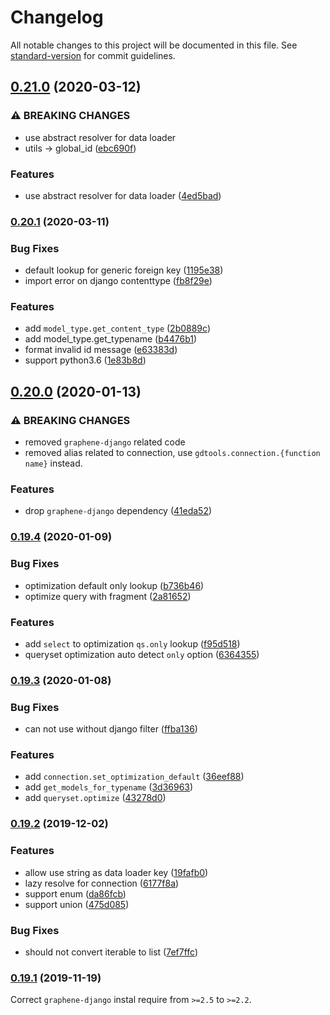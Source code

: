 # Changelog

All notable changes to this project will be documented in this file. See [standard-version](https://github.com/conventional-changelog/standard-version) for commit guidelines.

## [0.21.0](http://git.zhouxuan.site:10022/Nate/graphene-django-tools/compare/v0.20.1...v0.21.0) (2020-03-12)

### ⚠ BREAKING CHANGES

- use abstract resolver for data loader
- utils -> global_id ([ebc690f](http://git.zhouxuan.site:10022/Nate/graphene-django-tools/commit/ebc690f))

### Features

- use abstract resolver for data loader ([4ed5bad](http://git.zhouxuan.site:10022/Nate/graphene-django-tools/commit/4ed5bad))

### [0.20.1](http://git.zhouxuan.site:10022/Nate/graphene-django-tools/compare/v0.20.0...v0.20.1) (2020-03-11)

### Bug Fixes

- default lookup for generic foreign key ([1195e38](http://git.zhouxuan.site:10022/Nate/graphene-django-tools/commit/1195e38))
- import error on django contenttype ([fb8f29e](http://git.zhouxuan.site:10022/Nate/graphene-django-tools/commit/fb8f29e))

### Features

- add `model_type.get_content_type` ([2b0889c](http://git.zhouxuan.site:10022/Nate/graphene-django-tools/commit/2b0889c))
- add model_type.get_typename ([b4476b1](http://git.zhouxuan.site:10022/Nate/graphene-django-tools/commit/b4476b1))
- format invalid id message ([e63383d](http://git.zhouxuan.site:10022/Nate/graphene-django-tools/commit/e63383d))
- support python3.6 ([1e83b8d](http://git.zhouxuan.site:10022/Nate/graphene-django-tools/commit/1e83b8d))

## [0.20.0](https://github.com/NateScarlet/graphene-django-tools/compare/v0.19.4...v0.20.0) (2020-01-13)

### ⚠ BREAKING CHANGES

- removed `graphene-django` related code
- removed alias related to connection,
  use `gdtools.connection.{function name}` instead.

### Features

- drop `graphene-django` dependency ([41eda52](https://github.com/NateScarlet/graphene-django-tools/commit/41eda52))

### [0.19.4](https://github.com/NateScarlet/graphene-django-tools/compare/v0.19.3...v0.19.4) (2020-01-09)

### Bug Fixes

- optimization default only lookup ([b736b46](https://github.com/NateScarlet/graphene-django-tools/commit/b736b46))
- optimize query with fragment ([2a81652](https://github.com/NateScarlet/graphene-django-tools/commit/2a81652))

### Features

- add `select` to optimization `qs.only` lookup ([f95d518](https://github.com/NateScarlet/graphene-django-tools/commit/f95d518))
- queryset optimization auto detect `only` option ([6364355](https://github.com/NateScarlet/graphene-django-tools/commit/6364355))

### [0.19.3](https://github.com/NateScarlet/graphene-django-tools/compare/v0.19.2...v0.19.3) (2020-01-08)

### Bug Fixes

- can not use without django filter ([ffba136](https://github.com/NateScarlet/graphene-django-tools/commit/ffba136))

### Features

- add `connection.set_optimization_default` ([36eef88](https://github.com/NateScarlet/graphene-django-tools/commit/36eef88))
- add `get_models_for_typename` ([3d36963](https://github.com/NateScarlet/graphene-django-tools/commit/3d36963))
- add `queryset.optimize` ([43278d0](https://github.com/NateScarlet/graphene-django-tools/commit/43278d0))

### [0.19.2](https://github.com/NateScarlet/graphene-django-tools/compare/v0.19.1...v0.19.2) (2019-12-02)

### Features

- allow use string as data loader key ([19fafb0](https://github.com/NateScarlet/graphene-django-tools/commit/19fafb0f84c9388fc8fc13e0f01f4f4a81e72361))
- lazy resolve for connection ([6177f8a](https://github.com/NateScarlet/graphene-django-tools/commit/6177f8ad5e67dd5893eb5d58487a4d5ce958e4a4))
- support enum ([da86fcb](https://github.com/NateScarlet/graphene-django-tools/commit/da86fcb2b0ee725bf8612a73468149d2cab1df03))
- support union ([475d085](https://github.com/NateScarlet/graphene-django-tools/commit/475d085b05312063b5ff5448010ea2f5b86a1ee3))

### Bug Fixes

- should not convert iterable to list ([7ef7ffc](https://github.com/NateScarlet/graphene-django-tools/commit/7ef7ffc1402186786061804499e591d61e6f2ba3))

### [0.19.1](https://github.com/NateScarlet/graphene-django-tools/compare/v0.19.0...v0.19.1) (2019-11-19)

Correct `graphene-django` instal require from `>=2.5` to `>=2.2`.
